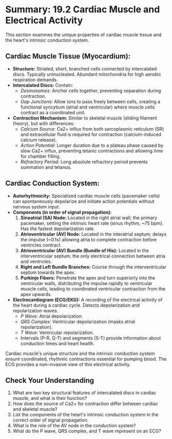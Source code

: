 # Summary: 19.2 Cardiac Muscle and Electrical Activity

This section examines the unique properties of cardiac muscle tissue and the heart's intrinsic conduction system.

## Cardiac Muscle Tissue (Myocardium):

*   **Structure:** Striated, short, branched cells connected by intercalated discs. Typically uninucleated. Abundant mitochondria for high aerobic respiration demands.
*   **Intercalated Discs:** Contain:
    *   *Desmosomes:* Anchor cells together, preventing separation during contraction.
    *   *Gap Junctions:* Allow ions to pass freely between cells, creating a functional syncytium (atrial and ventricular) where muscle cells contract as a coordinated unit.
*   **Contraction Mechanism:** Similar to skeletal muscle (sliding filament theory), but with differences:
    *   *Calcium Source:* Ca2+ influx from both sarcoplasmic reticulum (SR) and extracellular fluid is required for contraction (calcium-induced calcium release).
    *   *Action Potential:* Longer duration due to a plateau phase caused by slow Ca2+ influx, preventing tetanic contractions and allowing time for chamber filling.
    *   *Refractory Period:* Long absolute refractory period prevents summation and tetanus.

## Cardiac Conduction System:

*   **Autorhythmicity:** Specialized cardiac muscle cells (pacemaker cells) can spontaneously depolarize and initiate action potentials without nervous system input.
*   **Components (in order of signal propagation):**
    1.  **Sinoatrial (SA) Node:** Located in the right atrial wall; the primary pacemaker, setting the intrinsic heart rate (sinus rhythm, ~75 bpm). Has the fastest depolarization rate.
    2.  **Atrioventricular (AV) Node:** Located in the interatrial septum; delays the impulse (~0.1s) allowing atria to complete contraction before ventricles contract.
    3.  **Atrioventricular (AV) Bundle (Bundle of His):** Located in the interventricular septum; the only electrical connection between atria and ventricles.
    4.  **Right and Left Bundle Branches:** Course through the interventricular septum towards the apex.
    5.  **Purkinje Fibers:** Penetrate the apex and turn superiorly into the ventricular walls, distributing the impulse rapidly to ventricular muscle cells, leading to coordinated ventricular contraction from the apex upwards.
*   **Electrocardiogram (ECG/EKG):** A recording of the electrical activity of the heart during a cardiac cycle. Detects depolarization and repolarization waves.
    *   *P Wave:* Atrial depolarization.
    *   *QRS Complex:* Ventricular depolarization (masks atrial repolarization).
    *   *T Wave:* Ventricular repolarization.
    *   Intervals (P-R, Q-T) and segments (S-T) provide information about conduction times and heart health.

Cardiac muscle's unique structure and the intrinsic conduction system ensure coordinated, rhythmic contractions essential for pumping blood. The ECG provides a non-invasive view of this electrical activity.

## Check Your Understanding

1.  What are two key structural features of intercalated discs in cardiac muscle, and what is their function?
2.  How does the source of Ca2+ for contraction differ between cardiac and skeletal muscle?
3.  List the components of the heart's intrinsic conduction system in the correct order of signal propagation.
4.  What is the role of the AV node in the conduction system?
5.  What do the P wave, QRS complex, and T wave represent on an ECG?
